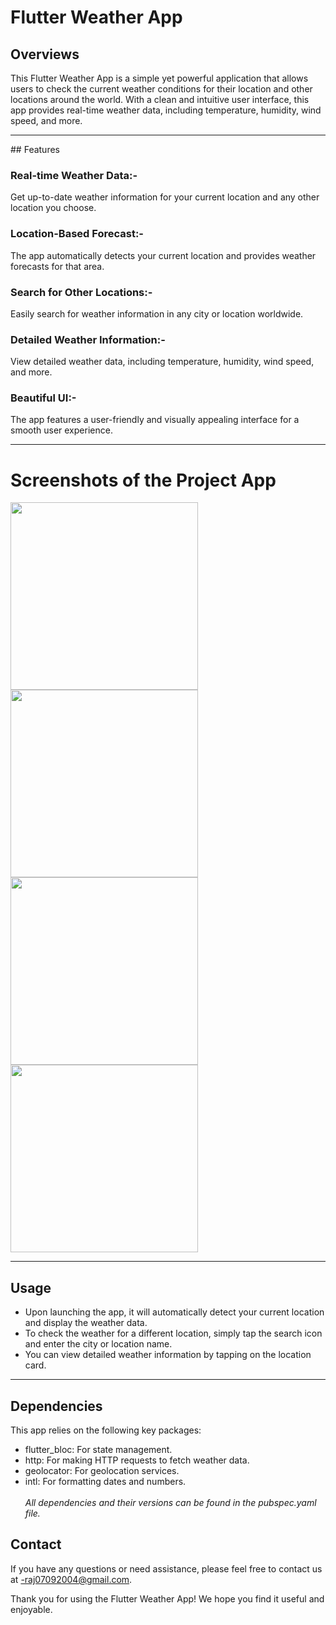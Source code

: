 # Flutter Weather App


## Overviews

This Flutter Weather App is a simple yet powerful application that allows users to check the current weather conditions for their location and other locations around the world. With a clean and intuitive user interface, this app provides real-time weather data, including temperature, humidity, wind speed, and more.
<hr>
## Features

### Real-time Weather Data:-
Get up-to-date weather information for your current location and any other location you choose.

### Location-Based Forecast:-
The app automatically detects your current location and provides weather forecasts for that area.

### Search for Other Locations:-
Easily search for weather information in any city or location worldwide.

### Detailed Weather Information:-
View detailed weather data, including temperature, humidity, wind speed, and more.
### Beautiful UI:-
The app features a user-friendly and visually appealing interface for a smooth user experience.

<hr>

# Screenshots of the Project App

<img src="https://github.com/cardiacmonster/Weather/assets/96521500/cd541057-4dc5-4551-945b-a0ac9ddcd18d" width="300" >

<img src="https://github.com/cardiacmonster/Weather/assets/96521500/0fd81951-9572-465d-9d65-8fd2c33111c8" width="300" >

<img src="https://github.com/cardiacmonster/Weather/assets/96521500/abb2dd6e-663b-4982-95e6-88fe4cfe675e" width="300" >

<img src="https://github.com/cardiacmonster/Weather/assets/96521500/4482f892-6961-4062-ac0c-f8b9a6e25869" width="300" >
<br>
<hr>

## Usage
<ul>
<li>  
Upon launching the app, it will automatically detect your current location and display the weather data.
</li>
<li>
To check the weather for a different location, simply tap the search icon and enter the city or location name.
</li>
<li>
You can view detailed weather information by tapping on the location card.
</li>
</ul>

<hr>


## Dependencies
This app relies on the following key packages:






<ul>
  <li>flutter_bloc: For state management.</li>
  <li>http: For making HTTP requests to fetch weather data.</li>
  <li>geolocator: For geolocation services.</li>
  <li>intl: For formatting dates and numbers.</li>
  <br>
  <i>All dependencies and their versions can be found in the pubspec.yaml file.</i>
</ul>

## Contact
If you have any questions or need assistance, please feel free to contact us at -raj07092004@gmail.com.

Thank you for using the Flutter Weather App! We hope you find it useful and enjoyable.





